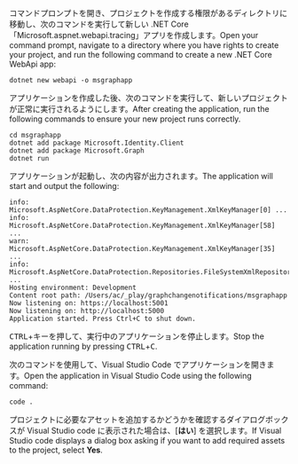 <!-- markdownlint-disable MD002 MD041 -->

<span data-ttu-id="7f18c-101">コマンドプロンプトを開き、プロジェクトを作成する権限があるディレクトリに移動し、次のコマンドを実行して新しい .NET Core 「Microsoft.aspnet.webapi.tracing」アプリを作成します。</span><span class="sxs-lookup"><span data-stu-id="7f18c-101">Open your command prompt, navigate to a directory where you have rights to create your project, and run the following command to create a new .NET Core WebApi app:</span></span>

```shell
dotnet new webapi -o msgraphapp
```

<span data-ttu-id="7f18c-102">アプリケーションを作成した後、次のコマンドを実行して、新しいプロジェクトが正常に実行されるようにします。</span><span class="sxs-lookup"><span data-stu-id="7f18c-102">After creating the application, run the following commands to ensure your new project runs correctly.</span></span>

  ```shell
  cd msgraphapp
  dotnet add package Microsoft.Identity.Client
  dotnet add package Microsoft.Graph
  dotnet run
  ```

  <span data-ttu-id="7f18c-103">アプリケーションが起動し、次の内容が出力されます。</span><span class="sxs-lookup"><span data-stu-id="7f18c-103">The application will start and output the following:</span></span>

  ```shell
  info: Microsoft.AspNetCore.DataProtection.KeyManagement.XmlKeyManager[0] ...
  info: Microsoft.AspNetCore.DataProtection.KeyManagement.XmlKeyManager[58] ...
  warn: Microsoft.AspNetCore.DataProtection.KeyManagement.XmlKeyManager[35] ...
  info: Microsoft.AspNetCore.DataProtection.Repositories.FileSystemXmlRepository[39] ...
  Hosting environment: Development
  Content root path: /Users/ac/_play/graphchangenotifications/msgraphapp
  Now listening on: https://localhost:5001
  Now listening on: http://localhost:5000
  Application started. Press Ctrl+C to shut down.
  ```

<span data-ttu-id="7f18c-104"><kbd>CTRL</kbd>+<kbd></kbd>キーを押して、実行中のアプリケーションを停止します。</span><span class="sxs-lookup"><span data-stu-id="7f18c-104">Stop the application running by pressing <kbd>CTRL</kbd>+<kbd>C</kbd>.</span></span>

<span data-ttu-id="7f18c-105">次のコマンドを使用して、Visual Studio Code でアプリケーションを開きます。</span><span class="sxs-lookup"><span data-stu-id="7f18c-105">Open the application in Visual Studio Code using the following command:</span></span>

```shell
code .
```

<span data-ttu-id="7f18c-106">プロジェクトに必要なアセットを追加するかどうかを確認するダイアログボックスが Visual Studio code に表示された場合は、[**はい**] を選択します。</span><span class="sxs-lookup"><span data-stu-id="7f18c-106">If Visual Studio code displays a dialog box asking if you want to add required assets to the project, select **Yes**.</span></span>
